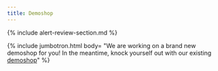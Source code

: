 ```yaml
---
title: Demoshop
---
```


{% include alert-review-section.md %}

{% include jumbotron.html body=
"We are working on a brand new demoshop for you!
In the meantime, knock yourself out with our existing
[demoshop][demoshop]" %}

[demoshop]: https://ecom.externalintegration.payex.com/pspdemoshop
